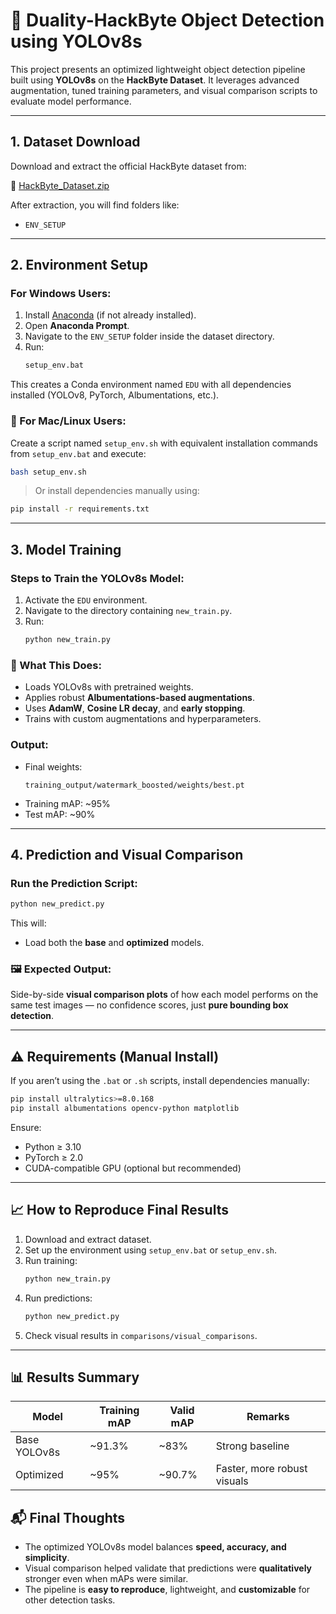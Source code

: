 
# 🚀 Duality-HackByte Object Detection using YOLOv8s

This project presents an optimized lightweight object detection pipeline built using **YOLOv8s** on the **HackByte Dataset**. It leverages advanced augmentation, tuned training parameters, and visual comparison scripts to evaluate model performance.

---

## 1. Dataset Download

Download and extract the official HackByte dataset from:

🔗 [HackByte_Dataset.zip](https://storage.googleapis.com/duality-public-share/Datasets/HackByte_Dataset.zip)

After extraction, you will find folders like:
- `ENV_SETUP`
---

## 2. Environment Setup

### For Windows Users:
1. Install [Anaconda](https://www.anaconda.com/products/distribution) (if not already installed).
2. Open **Anaconda Prompt**.
3. Navigate to the `ENV_SETUP` folder inside the dataset directory.
4. Run:
   ```bash
   setup_env.bat
   ```

This creates a Conda environment named `EDU` with all dependencies installed (YOLOv8, PyTorch, Albumentations, etc.).

### 🐧 For Mac/Linux Users:
Create a script named `setup_env.sh` with equivalent installation commands from `setup_env.bat` and execute:
```bash
bash setup_env.sh
```

> Or install dependencies manually using:
```bash
pip install -r requirements.txt
```

---

## 3. Model Training

### Steps to Train the YOLOv8s Model:

1. Activate the `EDU` environment.
2. Navigate to the directory containing `new_train.py`.
3. Run:
   ```bash
   python new_train.py
   ```

### 🔧 What This Does:
- Loads YOLOv8s with pretrained weights.
- Applies robust **Albumentations-based augmentations**.
- Uses **AdamW**, **Cosine LR decay**, and **early stopping**.
- Trains with custom augmentations and hyperparameters.

### Output:
- Final weights:  
  ```
  training_output/watermark_boosted/weights/best.pt
  ```
- Training mAP: ~95%  
- Test mAP: ~90%

---

## 4. Prediction and Visual Comparison

### Run the Prediction Script:

```bash
python new_predict.py
```

This will:
- Load both the **base** and **optimized** models.

### 🖼️ Expected Output:
Side-by-side **visual comparison plots** of how each model performs on the same test images — no confidence scores, just **pure bounding box detection**.

---

## ⚠️ Requirements (Manual Install)

If you aren’t using the `.bat` or `.sh` scripts, install dependencies manually:

```bash
pip install ultralytics>=8.0.168
pip install albumentations opencv-python matplotlib
```

Ensure:
- Python ≥ 3.10
- PyTorch ≥ 2.0
- CUDA-compatible GPU (optional but recommended)

---

## 📈 How to Reproduce Final Results

1. Download and extract dataset.
2. Set up the environment using `setup_env.bat` or `setup_env.sh`.
3. Run training:
   ```bash
   python new_train.py
   ```
4. Run predictions:
   ```bash
   python new_predict.py
   ```
5. Check visual results in `comparisons/visual_comparisons`.

---

## 📊 Results Summary

| Model         | Training mAP | Valid mAP | Remarks                     |
|---------------|--------------|----------|------------------------------|
| Base YOLOv8s  | ~91.3%       | ~83%     | Strong baseline              |
| Optimized     | ~95%         | ~90.7%   | Faster, more robust visuals  |



## 📬 Final Thoughts

- The optimized YOLOv8s model balances **speed, accuracy, and simplicity**.
- Visual comparison helped validate that predictions were **qualitatively** stronger even when mAPs were similar.
- The pipeline is **easy to reproduce**, lightweight, and **customizable** for other detection tasks.

